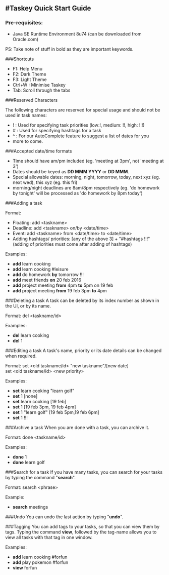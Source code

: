 #Taskey Quick Start Guide
---
### Pre-requisites:
 - Java SE Runtime Environment 8u74 (can be downloaded from Oracle.com) 


PS: Take note of stuff in bold as they are important keywords. 

###Shortcuts
<ul>
  <li>F1: Help Menu
  <li>F2: Dark Theme
  <li>F3: Light Theme 
  <li>Ctrl+W : Minimise Taskey
  <li>Tab: Scroll through the tabs 
</ul> 

###Reserved Characters

The following characters are reserved for special usage and should not be used in task names:
<ul>
  <li>! : Used for specifying task priorities (low:!, medium: !!, high: !!!)
  <li># : Used for specifying hashtags for a task 
  <li>^ : For our AutoComplete feature to suggest a list of dates for you
  <li>more to come. 
</ul>

###Accepted date/time formats
<ul>
  <li>Time should have am/pm included (eg. 'meeting at 3pm', not 'meeting at 3') 
  <li>Dates should be keyed as <b>DD MMM YYYY</b> or <b>DD MMM</b>. 
  <li>Special allowable dates: morning, night, tomorrow, today, next xyz (eg. next wed), this xyz (eg. this fri)  
  <li>morning/night deadlines are 8am/8pm respectively (eg. 'do homework by tonight' will be processed as 'do homework by 8pm today')
</ul>

###Adding a task

Format: 

- Floating: add \<taskname\> 
- Deadline: add \<taskname\> on/by \<date/time\> 
- Event: add \<taskname\> from \<date/time\> to \<date/time\>
- Adding hashtags/ priorities: [any of the above 3] + "#hashtags !!!" (adding of priorities must come after adding of hashtags)

Examples: 
<ul> 
  <li><b>add</b> learn cooking
  <li><b>add</b> learn cooking #leisure
  <li><b>add</b> do homework <b>by</b> tomorrow !!! 
  <li><b>add</b> meet friends <b>on</b> 20 feb 2016 
  <li><b>add</b> project meeting <b>from</b> 4pm <b>to</b> 5pm on 19 feb 
  <li><b>add</b> project meeting <b>from</b> 19 feb 3pm <b>to</b> 4pm
</ul> 

###Deleting a task
A task can be deleted by its index number as shown in the UI, or by its name.

Format: del \<taskname/id\>

Examples: 
<ul> 
  <li><b>del</b> learn cooking
  <li><b>del</b> 1
</ul> 

###Editing a task
A task's name, priority or its date details can be changed when required.

Format: set \<old taskname/id\> "new taskname"/[new date] 
<br> set \<old taskname/id\> \<new priority\>

Examples:
<ul> 
  <li><b>set</b> learn cooking "learn golf"
  <li><b>set</b> 1 [none] 
  <li><b>set</b> learn cooking [19 feb] 
  <li><b>set</b> 1 [19 feb 3pm, 19 feb 4pm] 
  <li><b>set</b> 1 "learn golf" [19 feb 5pm,19 feb 6pm]
  <li><b>set</b> 1 !!!
</ul> 

###Archive a task
When you are done with a task, you can archive it. 

Format: done \<taskname/id\>

Examples:
<ul> 
  <li><b>done</b> 1
  <li><b>done</b> learn golf 
</ul> 

###Search for a task
If you have many tasks, you can search for your tasks by typing the command "<b>search</b>". 

Format: search \<phrase\>

Example:
<ul> 
  <li><b>search</b> meetings
</ul> 

###Undo
You can undo the last action by typing "<b>undo</b>". 

###Tagging
You can add tags to your tasks, so that you can view them by tags.
Typing the command <b>view</b>, followed by the tag-name allows you to view all tasks with that tag in one window. 

Examples: 
<ul> 
  <li><b>add</b> learn cooking #forfun
  <li><b>add</b> play pokemon #forfun
  <li><b>view</b> forfun 
</ul> 
